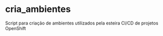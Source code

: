 # cria_ambientes
Script para criação de ambientes utilizados pela esteira CI/CD de projetos OpenShift
